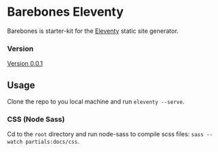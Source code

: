 # Barebones Eleventy 

Barebones is starter-kit for the [Eleventy](https://www.11ty.dev) static site generator.

### Version

[Version 0.0.1](https://barebones.danielcanetti.com/updates/launch/)

## Usage

Clone the repo to you local machine and run `eleventy --serve`.

### CSS (Node Sass)

Cd to the `root` directory and run node-sass to compile scss files: `sass --watch partials:docs/css`.